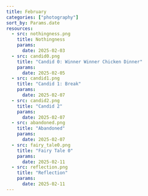 ```yaml
---
title: February
categories: ["photography"]
sort_by: Params.date
resources:
  - src: nothingness.png
    title: Nothingness
    params:
      date: 2025-02-03
  - src: candid0.png
    title: "Candid 0: Winner Winner Chicken Dinner"
    params:
      date: 2025-02-05
  - src: candid1.png
    title: "Candid 1: Break"
    params:
      date: 2025-02-07
  - src: candid2.png
    title: "Candid 2"
    params:
      date: 2025-02-07
  - src: abandoned.png
    title: "Abandoned"
    params:
      date: 2025-02-07
  - src: fairy_tale0.png
    title: "Fairy Tale 0"
    params:
      date: 2025-02-11
  - src: reflection.png
    title: "Reflection"
    params:
      date: 2025-02-11
---
```

